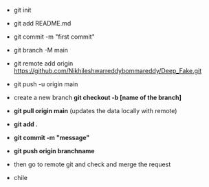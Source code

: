 
- git init
- git add README.md
- git commit -m "first commit"
- git branch -M main
- git remote add origin https://github.com/Nikhileshwarreddybommareddy/Deep_Fake.git
- git push -u origin main

- create a new branch **git checkout -b [name of the branch]**
- **git pull origin main** (updates the data locally with remote)
- **git add .**
- **git commit -m "message"**
- **git push origin branchname**
- then go to remote git and check and merge the request
- chile